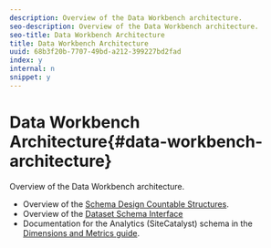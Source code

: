 ```yaml
---
description: Overview of the Data Workbench architecture.
seo-description: Overview of the Data Workbench architecture.
seo-title: Data Workbench Architecture
title: Data Workbench Architecture
uuid: 68b3f20b-7707-49bd-a212-399227bd2fad
index: y
internal: n
snippet: y
---
```


# Data Workbench Architecture{#data-workbench-architecture}

Overview of the Data Workbench architecture.

* Overview of the [Schema Design Countable Structures](../../../home/dwb-implement-overview/dwb-implement-architecture/dwb-implement-arch-countable.md#concept-9b8b9c5e0f7341699e14bb9e3be56a51). 
* Overview of the [Dataset Schema Interface](https://marketing.adobe.com/resources/help/en_US/insight/client/c_dtst_sch_intrf.html) 
* Documentation for the Analytics (SiteCatalyst) schema in the [Dimensions and Metrics guide](https://marketing.adobe.com/resources/help/en_US/insight/insight_sc_implementation.pdf).

